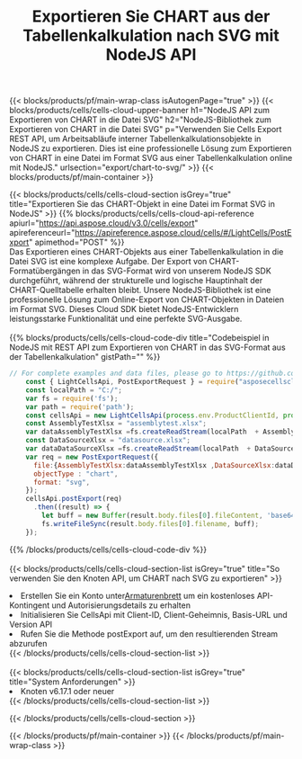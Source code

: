 ﻿---
title:  Exportieren Sie CHART aus der Tabellenkalkulation nach SVG mit NodeJS API
description:  Aspose.Cells Cloud REST API unterstützt den Export von Dateien im {0}-Format in {1} mit {2}.
url: /de/nodejs/export/chart-to-svg/
---
{{< blocks/products/pf/main-wrap-class isAutogenPage="true" >}}
{{< blocks/products/cells/cells-cloud-upper-banner h1="NodeJS API zum Exportieren von CHART in die Datei SVG" h2="NodeJS-Bibliothek zum Exportieren von CHART in die Datei SVG" p="Verwenden Sie Cells Export REST API, um Arbeitsabläufe interner Tabellenkalkulationsobjekte in NodeJS zu exportieren. Dies ist eine professionelle Lösung zum Exportieren von CHART in eine Datei im Format SVG aus einer Tabellenkalkulation online mit NodeJS." urlsection="export/chart-to-svg/" >}}
{{< blocks/products/pf/main-container >}}

{{< blocks/products/cells/cells-cloud-section isGrey="true" title="Exportieren Sie das CHART-Objekt in eine Datei im Format SVG in NodeJS" >}}
{{% blocks/products/cells/cells-cloud-api-reference apiurl="https://api.aspose.cloud/v3.0/cells/export" apireferenceurl="https://apireference.aspose.cloud/cells/#/LightCells/PostExport" apimethod="POST" %}}
<br/>
Das Exportieren eines CHART-Objekts aus einer Tabellenkalkulation in die Datei SVG ist eine komplexe Aufgabe. Der Export von CHART-Formatübergängen in das SVG-Format wird von unserem NodeJS SDK durchgeführt, während der strukturelle und logische Hauptinhalt der CHART-Quelltabelle erhalten bleibt. Unsere NodeJS-Bibliothek ist eine professionelle Lösung zum Online-Export von CHART-Objekten in Dateien im Format SVG. Dieses Cloud SDK bietet NodeJS-Entwicklern leistungsstarke Funktionalität und eine perfekte SVG-Ausgabe.
<br/>
<br/>
{{% blocks/products/cells/cells-cloud-code-div title="Codebeispiel in NodeJS mit REST API zum Exportieren von CHART in das SVG-Format aus der Tabellenkalkulation" gistPath="" %}}
  
```js
// For complete examples and data files, please go to https://github.com/aspose-cells-cloud/aspose-cells-cloud-node/
    const { LightCellsApi, PostExportRequest } = require("asposecellscloud");
    const localPath = "C:/";
    var fs = require('fs');
    var path = require('path');
    const cellsApi = new LightCellsApi(process.env.ProductClientId, process.env.ProductClientSecret);
    const AssemblyTestXlsx = "assemblytest.xlsx";
    var dataAssemblyTestXlsx =fs.createReadStream(localPath  + AssemblyTestXlsx);
    const DataSourceXlsx = "datasource.xlsx";
    var dataDataSourceXlsx =fs.createReadStream(localPath  + DataSourceXlsx);
    var req = new PostExportRequest({
      file:{AssemblyTestXlsx:dataAssemblyTestXlsx ,DataSourceXlsx:dataDataSourceXlsx },
      objectType : "chart",
      format: "svg",
    });
    cellsApi.postExport(req)
      .then((result) => {
        let buff = new Buffer(result.body.files[0].fileContent, 'base64');
        fs.writeFileSync(result.body.files[0].filename, buff);
    });
```
   
{{% /blocks/products/cells/cells-cloud-code-div %}}
<br/>
<br/>
{{< blocks/products/cells/cells-cloud-section-list isGrey="true" title="So verwenden Sie den Knoten API, um CHART nach SVG zu exportieren" >}}
<li> Erstellen Sie ein Konto unter<a href="https://dashboard.aspose.cloud/">Armaturenbrett</a> um ein kostenloses API-Kontingent und Autorisierungsdetails zu erhalten</li>
<li>Initialisieren Sie CellsApi mit Client-ID, Client-Geheimnis, Basis-URL und Version API</li>
<li>Rufen Sie die Methode postExport auf, um den resultierenden Stream abzurufen</li>
{{< /blocks/products/cells/cells-cloud-section-list >}}
<br/>
<br/>
{{< blocks/products/cells/cells-cloud-section-list isGrey="true" title="System Anforderungen" >}}
<li>Knoten v6.17.1 oder neuer</li>
{{< /blocks/products/cells/cells-cloud-section-list >}}

{{< /blocks/products/cells/cells-cloud-section >}}

{{< /blocks/products/pf/main-container >}}
{{< /blocks/products/pf/main-wrap-class >}}
